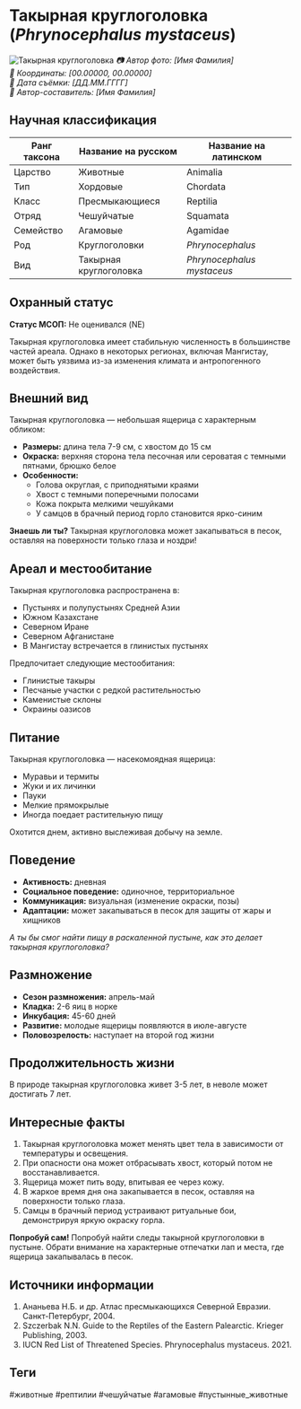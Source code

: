 # Такырная круглоголовка (*Phrynocephalus mystaceus*)

![Такырная круглоголовка](../assets/такырная_круглоголовка.jpg)
*📷 Автор фото: [Имя Фамилия]*  
*📍 Координаты: [00.00000, 00.00000]*  
*📆 Дата съёмки: [ДД.ММ.ГГГГ]*  
*👤 Автор-составитель: [Имя Фамилия]*

## Научная классификация

| Ранг таксона | Название на русском | Название на латинском |
|---|---|---|
| Царство | Животные | Animalia |
| Тип | Хордовые | Chordata |
| Класс | Пресмыкающиеся | Reptilia |
| Отряд | Чешуйчатые | Squamata |
| Семейство | Агамовые | Agamidae |
| Род | Круглоголовки | *Phrynocephalus* |
| Вид | Такырная круглоголовка | *Phrynocephalus mystaceus* |

## Охранный статус

**Статус МСОП:** Не оценивался (NE)

Такырная круглоголовка имеет стабильную численность в большинстве частей ареала. Однако в некоторых регионах, включая Мангистау, может быть уязвима из-за изменения климата и антропогенного воздействия.

## Внешний вид

Такырная круглоголовка — небольшая ящерица с характерным обликом:
- **Размеры:** длина тела 7-9 см, с хвостом до 15 см
- **Окраска:** верхняя сторона тела песочная или сероватая с темными пятнами, брюшко белое
- **Особенности:** 
  - Голова округлая, с приподнятыми краями
  - Хвост с темными поперечными полосами
  - Кожа покрыта мелкими чешуйками
  - У самцов в брачный период горло становится ярко-синим

**Знаешь ли ты?**
Такырная круглоголовка может закапываться в песок, оставляя на поверхности только глаза и ноздри!

## Ареал и местообитание

Такырная круглоголовка распространена в:
- Пустынях и полупустынях Средней Азии
- Южном Казахстане
- Северном Иране
- Северном Афганистане
- В Мангистау встречается в глинистых пустынях

Предпочитает следующие местообитания:
- Глинистые такыры
- Песчаные участки с редкой растительностью
- Каменистые склоны
- Окраины оазисов

## Питание

Такырная круглоголовка — насекомоядная ящерица:
- Муравьи и термиты
- Жуки и их личинки
- Пауки
- Мелкие прямокрылые
- Иногда поедает растительную пищу

Охотится днем, активно выслеживая добычу на земле.

## Поведение

- **Активность:** дневная
- **Социальное поведение:** одиночное, территориальное
- **Коммуникация:** визуальная (изменение окраски, позы)
- **Адаптации:** может закапываться в песок для защиты от жары и хищников

*А ты бы смог найти пищу в раскаленной пустыне, как это делает такырная круглоголовка?*

## Размножение

- **Сезон размножения:** апрель-май
- **Кладка:** 2-6 яиц в норке
- **Инкубация:** 45-60 дней
- **Развитие:** молодые ящерицы появляются в июле-августе
- **Половозрелость:** наступает на второй год жизни

## Продолжительность жизни

В природе такырная круглоголовка живет 3-5 лет, в неволе может достигать 7 лет.

## Интересные факты

1. Такырная круглоголовка может менять цвет тела в зависимости от температуры и освещения.
2. При опасности она может отбрасывать хвост, который потом не восстанавливается.
3. Ящерица может пить воду, впитывая ее через кожу.
4. В жаркое время дня она закапывается в песок, оставляя на поверхности только глаза.
5. Самцы в брачный период устраивают ритуальные бои, демонстрируя яркую окраску горла.

**Попробуй сам!**
Попробуй найти следы такырной круглоголовки в пустыне. Обрати внимание на характерные отпечатки лап и места, где ящерица закапывалась в песок.

## Источники информации

1. Ананьева Н.Б. и др. Атлас пресмыкающихся Северной Евразии. Санкт-Петербург, 2004.
2. Szczerbak N.N. Guide to the Reptiles of the Eastern Palearctic. Krieger Publishing, 2003.
3. IUCN Red List of Threatened Species. Phrynocephalus mystaceus. 2021.

## Теги

#животные #рептилии #чешуйчатые #агамовые #пустынные_животные 